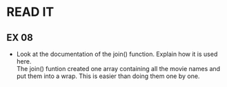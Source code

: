 # READ IT
## EX 08
* Look at the documentation of the join() function. Explain how it is used here.
<br>The join() funtion created one array containing all the movie names and put them into a wrap. This is easier than doing them one by one.